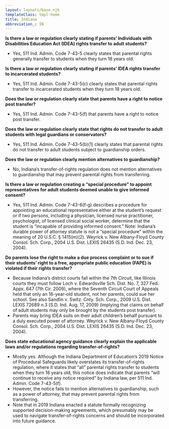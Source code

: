 ```yaml
---
layout: layouts/base.njk
templateClass: tmpl-home
title: Indiana
abbreviation_: IN
---
```


**Is there a law or regulation clearly stating if parents’ Individuals with Disabilities Education Act (IDEA) rights transfer to adult students?**

- Yes, 511 Ind. Admin. Code 7-43-5 clearly states that parental rights generally transfer to students when they turn 18 years old.

**Is there a law or regulation clearly stating if parents’ IDEA rights transfer to incarcerated students?**

- Yes, 511 Ind. Admin. Code 7-43-5(c) clearly states that parental rights transfer to incarcerated students when they turn 18 years old.

**Does the law or regulation clearly state that parents have a right to notice post transfer?**

- Yes, 511 Ind. Admin. Code 7-43-5(f) that parents have a right to notice post transfer.

**Does the law or regulation clearly state that rights do not transfer to adult students with legal guardians or conservators?**

- Yes, 511 Ind. Admin. Code 7-43-5(b)(1) clearly states that parental rights do not transfer to adult students subject to guardianship orders.

**Does the law or regulation clearly mention alternatives to guardianship?**

- No, Indiana’s transfer-of-rights regulation does not mention alternatives to guardianship that may prevent parental rights from transferring.

**Is there a law or regulation creating a “special procedure” to appoint representatives for adult students deemed unable to give informed consent?**

- Yes, 511 Ind. Admin. Code 7-43-6(f-g) describes a procedure for appointing an educational representative either at the student’s request or if two persons, including a physician, licensed nurse practitioner, psychologist, of licensed clinical social worker, determine that the student is “incapable of providing informed consent.” Note: Indiana’s durable power of attorney statute is not a “special procedure” within the meaning of 20 U.S.C. § 1415(m)(2). Weyrick v. New Albany-Floyd County Consol. Sch. Corp., 2004 U.S. Dist. LEXIS 26435 (S.D. Ind. Dec. 23, 2004).

**Do parents lose the right to make a due process complaint or to sue if their students’ right to a free, appropriate public education (FAPE) is violated if their rights transfer?**

- Because Indiana’s district courts fall within the 7th Circuit, like Illinois courts they must follow Loch v. Edwardsville Sch. Dist. No. 7, 327 Fed. Appx. 647 (7th Cir. 2009), where the Seventh Circuit Court of Appeals held that only an 18-year-old student, not her parents, could sue her school. See also Sandlin v. Switz. Cnty. Sch. Corp., 2009 U.S. Dist. LEXIS 72689 n.3 (S.D. Ind. Aug. 17, 2009) (implying that claims on behalf of adult students may only be brought by the students post transfer).
- Parents may bring IDEA suits on their adult children’s behalf pursuant to a duly executed power of attorney. Weyrick v. New Albany-Floyd County Consol. Sch. Corp., 2004 U.S. Dist. LEXIS 26435 (S.D. Ind. Dec. 23, 2004).

**Does state educational agency guidance clearly explain the applicable laws and/or regulations regarding transfer-of-rights?**

- Mostly yes. Although the Indiana Department of Education’s 2019 Notice of Procedural Safeguards likely overstates its transfer-of-rights regulation, where it states that “all” parental rights transfer to students when they turn 18 years old, this notice does indicate that parents “will continue to receive any notice required” by Indiana law, per 511 Ind. Admin. Code 7-43-5(f).
- However, the notice fails to mention alternatives to guardianship, such as a power of attorney, that may prevent parental rights from transferring.
- Note that in 2019 Indiana enacted a statute formally recognizing supported decision-making agreements, which presumably may be used to navigate transfer-of-rights concerns and should be incorporated into future guidance.
